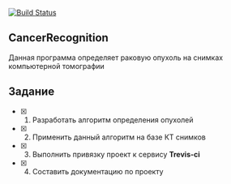 [![Build Status](https://travis-ci.org/DanilBukreev/vector_example.svg?branch=master)](https://travis-ci.org/DanilBukreev/vector_example)

## CancerRecognition

Данная программа определяет раковую опухоль на снимках компьютерной томографии 

## Задание

- [x] 1. Разработать алгоритм определения опухолей
- [x] 2. Применить данный алгоритм на базе КТ снимков 
- [x] 3. Выполнить привязку проект к сервису **Trevis-ci**
- [x] 4. Составить документацию по проекту 

